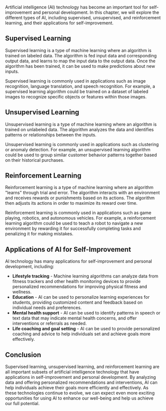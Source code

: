 
Artificial intelligence (AI) technology has become an important tool for self-improvement and personal development. In this chapter, we will explore the different types of AI, including supervised, unsupervised, and reinforcement learning, and their applications for self-improvement.

Supervised Learning
-------------------

Supervised learning is a type of machine learning where an algorithm is trained on labeled data. The algorithm is fed input data and corresponding output data, and learns to map the input data to the output data. Once the algorithm has been trained, it can be used to make predictions about new inputs.

Supervised learning is commonly used in applications such as image recognition, language translation, and speech recognition. For example, a supervised learning algorithm could be trained on a dataset of labeled images to recognize specific objects or features within those images.

Unsupervised Learning
---------------------

Unsupervised learning is a type of machine learning where an algorithm is trained on unlabeled data. The algorithm analyzes the data and identifies patterns or relationships between the inputs.

Unsupervised learning is commonly used in applications such as clustering or anomaly detection. For example, an unsupervised learning algorithm could be used to group similar customer behavior patterns together based on their historical purchases.

Reinforcement Learning
----------------------

Reinforcement learning is a type of machine learning where an algorithm "learns" through trial and error. The algorithm interacts with an environment and receives rewards or punishments based on its actions. The algorithm then adjusts its actions in order to maximize its reward over time.

Reinforcement learning is commonly used in applications such as game playing, robotics, and autonomous vehicles. For example, a reinforcement learning algorithm could be used to teach a robot to navigate a new environment by rewarding it for successfully completing tasks and penalizing it for making mistakes.

Applications of AI for Self-Improvement
---------------------------------------

AI technology has many applications for self-improvement and personal development, including:

* **Lifestyle tracking** - Machine learning algorithms can analyze data from fitness trackers and other health monitoring devices to provide personalized recommendations for improving physical fitness and wellness.
* **Education** - AI can be used to personalize learning experiences for students, providing customized content and feedback based on individual needs and preferences.
* **Mental health support** - AI can be used to identify patterns in speech or text data that may indicate mental health concerns, and offer interventions or referrals as needed.
* **Life coaching and goal setting** - AI can be used to provide personalized coaching and advice to help individuals set and achieve goals more effectively.

Conclusion
----------

Supervised learning, unsupervised learning, and reinforcement learning are all important subsets of artificial intelligence technology that have applications in self-improvement and personal development. By analyzing data and offering personalized recommendations and interventions, AI can help individuals achieve their goals more efficiently and effectively. As these technologies continue to evolve, we can expect even more exciting opportunities for using AI to enhance our well-being and help us achieve our full potential.

